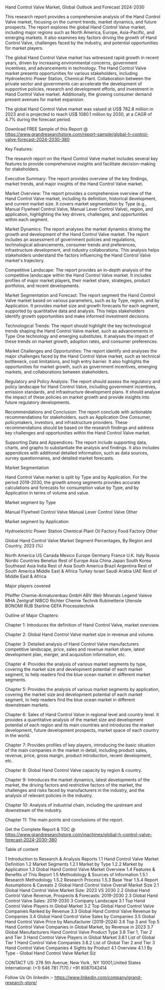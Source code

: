 Hand Control Valve Market, Global Outlook and Forecast 2024-2030

This research report provides a comprehensive analysis of the Hand Control Valve market, focusing on the current trends, market dynamics, and future prospects. The report explores the global Hand Control Valve market, including major regions such as North America, Europe, Asia-Pacific, and emerging markets. It also examines key factors driving the growth of Hand Control Valve, challenges faced by the industry, and potential opportunities for market players.

The global Hand Control Valve market has witnessed rapid growth in recent years, driven by increasing environmental concerns, government incentives, and advancements in technology. The Hand Control Valve market presents opportunities for various stakeholders, including Hydroelectric Power Station, Chemical Plant. Collaboration between the private sector and governments can accelerate the development of supportive policies, research and development efforts, and investment in Hand Control Valve market. Additionally, the growing consumer demand present avenues for market expansion.

The global Hand Control Valve market was valued at US$ 782.8 million in 2023 and is projected to reach US$ 1080.1 million by 2030, at a CAGR of 4.7% during the forecast period.

Download FREE Sample of this Report @ https://www.grandresearchstore.com/report-sample/global-h-control-valve-forecast-2024-2030-380


Key Features:

The research report on the Hand Control Valve market includes several key features to provide comprehensive insights and facilitate decision-making for stakeholders.

Executive Summary: The report provides overview of the key findings, market trends, and major insights of the Hand Control Valve market.

Market Overview: The report provides a comprehensive overview of the Hand Control Valve market, including its definition, historical development, and current market size. It covers market segmentation by Type (e.g., Manual Flywheel Control Valve, Manual Lever Control Valve), region, and application, highlighting the key drivers, challenges, and opportunities within each segment.

Market Dynamics: The report analyses the market dynamics driving the growth and development of the Hand Control Valve market. The report includes an assessment of government policies and regulations, technological advancements, consumer trends and preferences, infrastructure development, and industry collaborations. This analysis helps stakeholders understand the factors influencing the Hand Control Valve market's trajectory.

Competitive Landscape: The report provides an in-depth analysis of the competitive landscape within the Hand Control Valve market. It includes profiles of major market players, their market share, strategies, product portfolios, and recent developments.

Market Segmentation and Forecast: The report segment the Hand Control Valve market based on various parameters, such as by Type, region, and by Application. It provides market size and growth forecasts for each segment, supported by quantitative data and analysis. This helps stakeholders identify growth opportunities and make informed investment decisions.

Technological Trends: The report should highlight the key technological trends shaping the Hand Control Valve market, such as advancements in Type One technology and emerging substitutes. It analyses the impact of these trends on market growth, adoption rates, and consumer preferences.

Market Challenges and Opportunities: The report identify and analyses the major challenges faced by the Hand Control Valve market, such as technical bottleneck, cost limitations, and high entry barrier. It also highlights the opportunities for market growth, such as government incentives, emerging markets, and collaborations between stakeholders.

Regulatory and Policy Analysis: The report should assess the regulatory and policy landscape for Hand Control Valve, including government incentives, emission standards, and infrastructure development plans. It should analyse the impact of these policies on market growth and provide insights into future regulatory developments.

Recommendations and Conclusion: The report conclude with actionable recommendations for stakeholders, such as Application One Consumer, policymakers, investors, and infrastructure providers. These recommendations should be based on the research findings and address key challenges and opportunities within the Hand Control Valve market.

Supporting Data and Appendices: The report include supporting data, charts, and graphs to substantiate the analysis and findings. It also includes appendices with additional detailed information, such as data sources, survey questionnaires, and detailed market forecasts.

Market Segmentation

Hand Control Valve market is split by Type and by Application. For the period 2019-2030, the growth among segments provides accurate calculations and forecasts for consumption value by Type, and by Application in terms of volume and value.



Market segment by Type



Manual Flywheel Control Valve
Manual Lever Control Valve
Other


Market segment by Application



Hydroelectric Power Station
Chemical Plant
Oil Factory
Food Factory
Other


Global Hand Control Valve Market Segment Percentages, By Region and Country, 2023 (%)



North America
US
Canada
Mexico
Europe
Germany
France
U.K.
Italy
Russia
Nordic Countries
Benelux
Rest of Europe
Asia
China
Japan
South Korea
Southeast Asia
India
Rest of Asia
South America
Brazil
Argentina
Rest of South America
Middle East & Africa
Turkey
Israel
Saudi Arabia
UAE
Rest of Middle East & Africa


Major players covered



Pfeiffer Chemie-Armaturenbau GmbH
ABV
Weir Minerals
Legend Valeve
MHA Zentgraf
NIBCO
Richter Chemie Technik
Rubinetterie Utensile BONOMI RUB
Starline
GEFA Processtechnik


Outline of Major Chapters:

Chapter 1: Introduces the definition of Hand Control Valve, market overview.

Chapter 2: Global Hand Control Valve market size in revenue and volume.

Chapter 3: Detailed analysis of Hand Control Valve manufacturers competitive landscape, price, sales and revenue market share, latest development plan, merger, and acquisition information, etc.

Chapter 4: Provides the analysis of various market segments by type, covering the market size and development potential of each market segment, to help readers find the blue ocean market in different market segments.

Chapter 5: Provides the analysis of various market segments by application, covering the market size and development potential of each market segment, to help readers find the blue ocean market in different downstream markets.

Chapter 6: Sales of Hand Control Valve in regional level and country level. It provides a quantitative analysis of the market size and development potential of each region and its main countries and introduces the market development, future development prospects, market space of each country in the world.

Chapter 7: Provides profiles of key players, introducing the basic situation of the main companies in the market in detail, including product sales, revenue, price, gross margin, product introduction, recent development, etc.

Chapter 8: Global Hand Control Valve capacity by region & country.

Chapter 9: Introduces the market dynamics, latest developments of the market, the driving factors and restrictive factors of the market, the challenges and risks faced by manufacturers in the industry, and the analysis of relevant policies in the industry.

Chapter 10: Analysis of industrial chain, including the upstream and downstream of the industry.

Chapter 11: The main points and conclusions of the report.

Get the Complete Report & TOC @ https://www.grandresearchstore.com/machines/global-h-control-valve-forecast-2024-2030-380

Table of content

1 Introduction to Research & Analysis Reports
1.1 Hand Control Valve Market Definition
1.2 Market Segments
1.2.1 Market by Type
1.2.2 Market by Application
1.3 Global Hand Control Valve Market Overview
1.4 Features & Benefits of This Report
1.5 Methodology & Sources of Information
1.5.1 Research Methodology
1.5.2 Research Process
1.5.3 Base Year
1.5.4 Report Assumptions & Caveats
2 Global Hand Control Valve Overall Market Size
2.1 Global Hand Control Valve Market Size: 2023 VS 2030
2.2 Global Hand Control Valve Revenue, Prospects & Forecasts: 2019-2030
2.3 Global Hand Control Valve Sales: 2019-2030
3 Company Landscape
3.1 Top Hand Control Valve Players in Global Market
3.2 Top Global Hand Control Valve Companies Ranked by Revenue
3.3 Global Hand Control Valve Revenue by Companies
3.4 Global Hand Control Valve Sales by Companies
3.5 Global Hand Control Valve Price by Manufacturer (2019-2024)
3.6 Top 3 and Top 5 Hand Control Valve Companies in Global Market, by Revenue in 2023
3.7 Global Manufacturers Hand Control Valve Product Type
3.8 Tier 1, Tier 2 and Tier 3 Hand Control Valve Players in Global Market
3.8.1 List of Global Tier 1 Hand Control Valve Companies
3.8.2 List of Global Tier 2 and Tier 3 Hand Control Valve Companies
4 Sights by Product
4.1 Overview
4.1.1 By Type - Global Hand Control Valve Market Siz

CONTACT US:
276 5th Avenue, New York , NY 10001,United States
International: (+1) 646 781 7170 / +91 8087042414

Follow Us On linkedin :- https://www.linkedin.com/company/grand-research-store/
 
